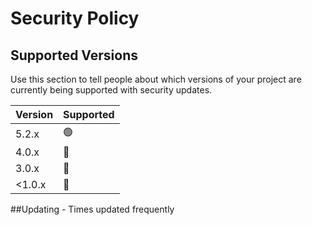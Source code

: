 # Security Policy

## Supported Versions

Use this section to tell people about which versions of your project are
currently being supported with security updates.

| Version | Supported          
| ------- | ------------------ 
| 5.2.x   | 🟢
| 4.0.x   | 🔴                
| 3.0.x   | 🔴              
| <1.0.x  | 🔴               

##Updating - Times
updated frequently
